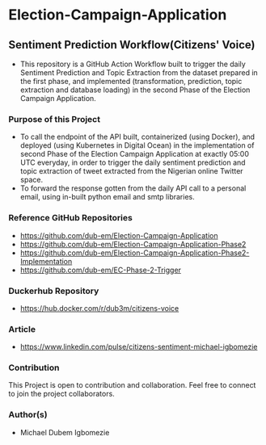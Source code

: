 # Election-Campaign-Application

## Sentiment Prediction Workflow(Citizens' Voice)
+ This repository is a GitHub Action Workflow built to trigger the daily Sentiment Prediction and Topic Extraction from the dataset prepared in the first phase, and implemented (transformation, prediction, topic extraction and database loading) in the second Phase of the Election Campaign Application.  

### Purpose of this Project 
+ To call the endpoint of the API built, containerized (using Docker), and deployed (using Kubernetes in Digital Ocean) in the implementation of second Phase of the Election Campaign Application at exactly 05:00 UTC everyday, in order to trigger the daily sentiment prediction and topic extraction of tweet extracted from the Nigerian online Twitter space.
+ To forward the response gotten from the daily API call to a personal email, using in-built python email and smtp libraries.

### Reference GitHub Repositories
+ https://github.com/dub-em/Election-Campaign-Application
+ https://github.com/dub-em/Election-Campaign-Application-Phase2
+ https://github.com/dub-em/Election-Campaign-Application-Phase2-Implementation
+ https://github.com/dub-em/EC-Phase-2-Trigger

### Duckerhub Repository
+ https://hub.docker.com/r/dub3m/citizens-voice

### Article
+ https://www.linkedin.com/pulse/citizens-sentiment-michael-igbomezie

### Contribution
This Project is open to contribution and collaboration. Feel free to connect to join the project collaborators.

### Author(s)
+ Michael Dubem Igbomezie